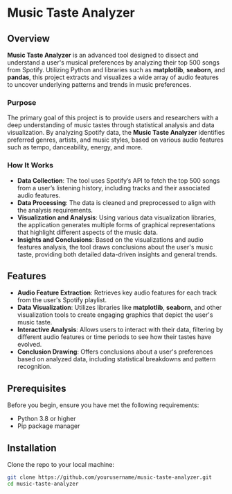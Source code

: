 # **Music Taste Analyzer**

## **Overview**

**Music Taste Analyzer** is an advanced tool designed to dissect and understand a user's musical preferences by analyzing their top 500 songs from Spotify. Utilizing Python and libraries such as **matplotlib**, **seaborn**, and **pandas**, this project extracts and visualizes a wide array of audio features to uncover underlying patterns and trends in music preferences.

### **Purpose**

The primary goal of this project is to provide users and researchers with a deep understanding of music tastes through statistical analysis and data visualization. By analyzing Spotify data, the **Music Taste Analyzer** identifies preferred genres, artists, and music styles, based on various audio features such as tempo, danceability, energy, and more.

### **How It Works**

- **Data Collection**: The tool uses Spotify’s API to fetch the top 500 songs from a user’s listening history, including tracks and their associated audio features.
- **Data Processing**: The data is cleaned and preprocessed to align with the analysis requirements.
- **Visualization and Analysis**: Using various data visualization libraries, the application generates multiple forms of graphical representations that highlight different aspects of the music data.
- **Insights and Conclusions**: Based on the visualizations and audio features analysis, the tool draws conclusions about the user's music taste, providing both detailed data-driven insights and general trends.

## **Features**

- **Audio Feature Extraction**: Retrieves key audio features for each track from the user's Spotify playlist.
- **Data Visualization**: Utilizes libraries like **matplotlib**, **seaborn**, and other visualization tools to create engaging graphics that depict the user's music taste.
- **Interactive Analysis**: Allows users to interact with their data, filtering by different audio features or time periods to see how their tastes have evolved.
- **Conclusion Drawing**: Offers conclusions about a user's preferences based on analyzed data, including statistical breakdowns and pattern recognition.

## **Prerequisites**

Before you begin, ensure you have met the following requirements:
- Python 3.8 or higher
- Pip package manager

## **Installation**

Clone the repo to your local machine:

```bash
git clone https://github.com/yourusername/music-taste-analyzer.git
cd music-taste-analyzer

